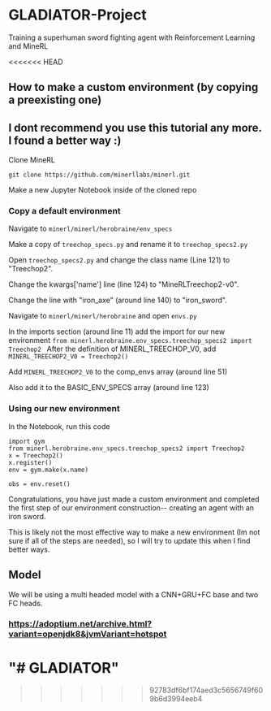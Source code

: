 # GLADIATOR-Project
Training a superhuman sword fighting agent with Reinforcement Learning and MineRL

<<<<<<< HEAD
## How to make a custom environment (by copying a preexisting one)

## I dont recommend you use this tutorial any more. I found a better way :)

Clone MineRL

`git clone https://github.com/minerllabs/minerl.git`

Make a new Jupyter Notebook inside of the cloned repo

### Copy a default environment

Navigate to `minerl/minerl/herobraine/env_specs`

Make a copy of `treechop_specs.py` and rename it to `treechop_specs2.py`

Open `treechop_specs2.py` and change the class name (Line 121) to "Treechop2". 

Change the kwargs['name'] line (line 124) to "MineRLTreechop2-v0".

Change the line with "iron_axe" (around line 140) to "iron_sword".

Navigate to `minerl/minerl/herobraine` and open `envs.py`

In the imports section (around line 11) add the import for our new environment `from minerl.herobraine.env_specs.treechop_specs2 import Treechop2
`
After the definition of MINERL_TREECHOP_V0, add `MINERL_TREECHOP2_V0 = Treechop2()`

Add `MINERL_TREECHOP2_V0` to the comp_envs array (around line 51)

Also add it to the BASIC_ENV_SPECS array (around line 123)

### Using our new environment

In the Notebook, run this code
``` 
import gym
from minerl.herobraine.env_specs.treechop_specs2 import Treechop2
x = Treechop2()
x.register()
env = gym.make(x.name)

obs = env.reset() 
```

Congratulations, you have just made a custom environment and completed the first step of our environment construction-- creating an agent with an iron sword.

This is likely not the most effective way to make a new environment (Im not sure if all of the steps are needed), so I will try to update this when I find better ways.

## Model

We will be using a multi headed model with a CNN+GRU+FC base and two FC heads.


### https://adoptium.net/archive.html?variant=openjdk8&jvmVariant=hotspot
"# GLADIATOR" 
=======
>>>>>>> 92783df6bf174aed3c5656749f609b6d3994eeb4

